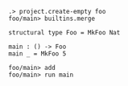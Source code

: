 ```ucm:hide
.> project.create-empty foo
foo/main> builtins.merge
```

```unison
structural type Foo = MkFoo Nat

main : () -> Foo
main _ = MkFoo 5
```

```ucm
foo/main> add
foo/main> run main
```
